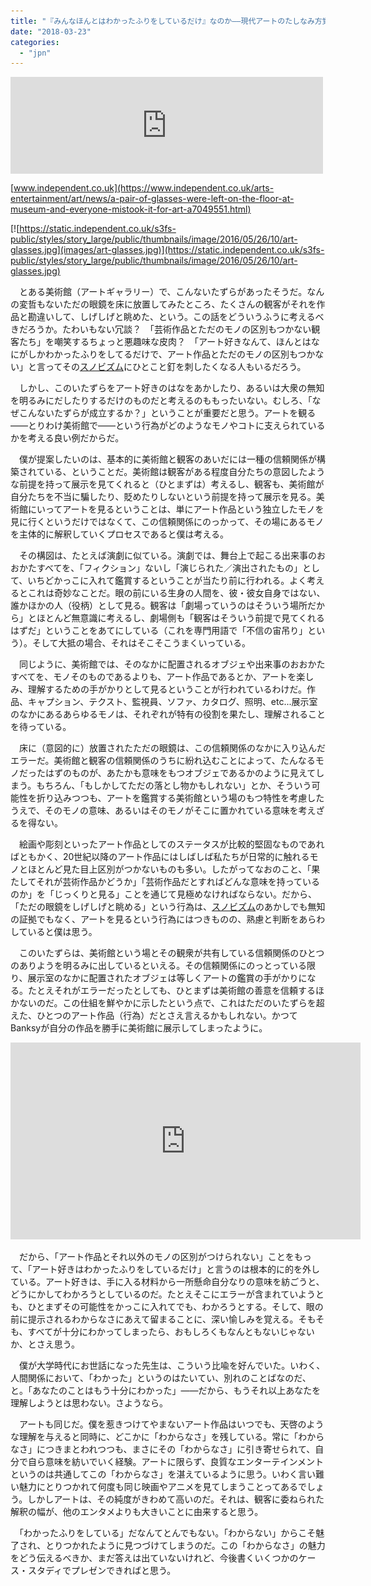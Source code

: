 ```yaml
---
title: "『みんなほんとはわかったふりをしているだけ』なのか――現代アートのたしなみ方覚書、その3"
date: "2018-03-23"
categories: 
  - "jpn"
---
```


<iframe src="https://hatenablog-parts.com/embed?url=https%3A%2F%2Fwww.independent.co.uk%2Farts-entertainment%2Fart%2Fnews%2Fa-pair-of-glasses-were-left-on-the-floor-at-museum-and-everyone-mistook-it-for-art-a7049551.html" title="A pair of glasses were left on the floor at a museum and everyone mistook it for art" class="embed-card embed-webcard" scrolling="no" frameborder="0" style="display: block; width: 100%; height: 155px; max-width: 500px; margin: 10px 0px;"></iframe>

[www.independent.co.uk](https://www.independent.co.uk/arts-entertainment/art/news/a-pair-of-glasses-were-left-on-the-floor-at-museum-and-everyone-mistook-it-for-art-a7049551.html)

[![https://static.independent.co.uk/s3fs-public/styles/story_large/public/thumbnails/image/2016/05/26/10/art-glasses.jpg](images/art-glasses.jpg)](https://static.independent.co.uk/s3fs-public/styles/story_large/public/thumbnails/image/2016/05/26/10/art-glasses.jpg)

　とある美術館（アートギャラリー）で、こんないたずらがあったそうだ。なんの変哲もないただの眼鏡を床に放置してみたところ、たくさんの観客がそれを作品と勘違いして、しげしげと眺めた、という。この話をどういうふうに考えるべきだろうか。たわいもない冗談？　「芸術作品とただのモノの区別もつかない観客たち」を嘲笑するちょっと悪趣味な皮肉？　「アート好きなんて、ほんとはなにがしかわかったふりをしてるだけで、アート作品とただのモノの区別もつかない」と言ってその[スノビズム](http://d.hatena.ne.jp/keyword/%A5%B9%A5%CE%A5%D3%A5%BA%A5%E0)にひとこと釘を刺したくなる人もいるだろう。

　しかし、このいたずらをアート好きのはなをあかしたり、あるいは大衆の無知を明るみにだしたりするだけのものだと考えるのももったいない。むしろ、「なぜこんないたずらが成立するか？」ということが重要だと思う。アートを観る――とりわけ美術館で――という行為がどのようなモノやコトに支えられているかを考える良い例だからだ。

　僕が提案したいのは、基本的に美術館と観客のあいだには一種の信頼関係が構築されている、ということだ。美術館は観客がある程度自分たちの意図したような前提を持って展示を見てくれると（ひとまずは）考えるし、観客も、美術館が自分たちを不当に騙したり、貶めたりしないという前提を持って展示を見る。美術館にいってアートを見るということは、単にアート作品という独立したモノを見に行くというだけではなくて、この信頼関係にのっかって、その場にあるモノを主体的に解釈していくプロセスであると僕は考える。

　その構図は、たとえば演劇に似ている。演劇では、舞台上で起こる出来事のおおかたすべてを、「フィクション」ないし「演じられた／演出されたもの」として、いちどかっこに入れて鑑賞するということが当たり前に行われる。よく考えるとこれは奇妙なことだ。眼の前にいる生身の人間を、彼・彼女自身ではない、誰かほかの人（役柄）として見る。観客は「劇場っていうのはそういう場所だから」とほとんど無意識に考えるし、劇場側も「観客はそういう前提で見てくれるはずだ」ということをあてにしている（これを専門用語で「不信の宙吊り」という）。そして大抵の場合、それはそこそこうまくいっている。

　同じように、美術館では、そのなかに配置されるオブジェや出来事のおおかたすべてを、モノそのものであるよりも、アート作品であるとか、アートを楽しみ、理解するための手がかりとして見るということが行われているわけだ。作品、キャプション、テクスト、監視員、ソファ、カタログ、照明、etc...展示室のなかにあるあらゆるモノは、それぞれが特有の役割を果たし、理解されることを待っている。

　床に（意図的に）放置されたただの眼鏡は、この信頼関係のなかに入り込んだエラーだ。美術館と観客の信頼関係のうちに紛れ込むことによって、たんなるモノだったはずのものが、あたかも意味をもつオブジェであるかのように見えてしまう。もちろん、「もしかしてただの落とし物かもしれない」とか、そういう可能性を折り込みつつも、アートを鑑賞する美術館という場のもつ特性を考慮したうえで、そのモノの意味、あるいはそのモノがそこに置かれている意味を考えざるを得ない。

　絵画や彫刻といったアート作品としてのステータスが比較的堅固なものであればともかく、20世紀以降のアート作品にはしばしば私たちが日常的に触れるモノとほとんど見た目上区別がつかないものも多い。したがってなおのこと、「果たしてそれが芸術作品かどうか」「芸術作品だとすればどんな意味を持っているのか」を「じっくりと見る」ことを通じて見極めなければならない。だから、「ただの眼鏡をしげしげと眺める」という行為は、[スノビズム](http://d.hatena.ne.jp/keyword/%A5%B9%A5%CE%A5%D3%A5%BA%A5%E0)のあかしでも無知の証拠でもなく、アートを見るという行為にはつきものの、熟慮と判断をあらわしていると僕は思う。

　このいたずらは、美術館という場とその観衆が共有している信頼関係のひとつのありようを明るみに出しているといえる。その信頼関係にのっとっている限り、展示室のなかに配置されたオブジェは等しくアートの鑑賞の手がかりになる。たとえそれがエラーだったとしても、ひとまずは美術館の善意を信頼するほかないのだ。この仕組を鮮やかに示したという点で、これはただのいたずらを超えた、ひとつのアート作品（行為）だとさえ言えるかもしれない。かつてBanksyが自分の作品を勝手に美術館に展示してしまったように。

<iframe width="560" height="315" src="https://www.youtube.com/embed/fQwO6lh6rgQ" frameborder="0" allow="autoplay; encrypted-media" allowfullscreen></iframe>

　だから、「アート作品とそれ以外のモノの区別がつけられない」ことをもって、「アート好きはわかったふりをしているだけ」と言うのは根本的に的を外している。アート好きは、手に入る材料から一所懸命自分なりの意味を紡ごうと、どうにかしてわかろうとしているのだ。たとえそこにエラーが含まれていようとも、ひとまずその可能性をかっこに入れてでも、わかろうとする。そして、眼の前に提示されるわからなさにあえて留まることに、深い愉しみを覚える。そもそも、すべてが十分にわかってしまったら、おもしろくもなんともないじゃないか、とさえ思う。

　僕が大学時代にお世話になった先生は、こういう比喩を好んでいた。いわく、人間関係において、「わかった」というのはたいてい、別れのことばなのだ、と。「あなたのことはもう十分にわかった」――だから、もうそれ以上あなたを理解しようとは思わない。さようなら。

　アートも同じだ。僕を惹きつけてやまないアート作品はいつでも、天啓のような理解を与えると同時に、どこかに「わからなさ」を残している。常に「わからなさ」につきまとわれつつも、まさにその「わからなさ」に引き寄せられて、自分で自ら意味を紡いでいく経験。アートに限らず、良質なエンターテインメントというのは共通してこの「わからなさ」を湛えているように思う。いわく言い難い魅力にとりつかれて何度も同じ映画やアニメを見てしまうことってあるでしょう。しかしアートは、その純度がきわめて高いのだ。それは、観客に委ねられた解釈の幅が、他のエンタメよりも大きいことに由来すると思う。

　「わかったふりをしている」だなんてとんでもない。「わからない」からこそ魅了され、とりつかれたように見つづけてしまうのだ。この「わからなさ」の魅力をどう伝えるべきか、まだ答えは出ていないけれど、今後書くいくつかのケース・スタディでプレゼンできればと思う。
